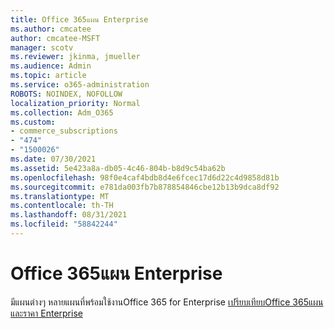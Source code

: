 ```yaml
---
title: Office 365แผน Enterprise
ms.author: cmcatee
author: cmcatee-MSFT
manager: scotv
ms.reviewer: jkinma, jmueller
ms.audience: Admin
ms.topic: article
ms.service: o365-administration
ROBOTS: NOINDEX, NOFOLLOW
localization_priority: Normal
ms.collection: Adm_O365
ms.custom:
- commerce_subscriptions
- "474"
- "1500026"
ms.date: 07/30/2021
ms.assetid: 5e423a8a-db05-4c46-804b-b8d9c54ba62b
ms.openlocfilehash: 98f0e4caf4bdb8d4e6fcec17d6d22c4d9858d81b
ms.sourcegitcommit: e781da003fb7b878854846cbe12b13b9dca8df92
ms.translationtype: MT
ms.contentlocale: th-TH
ms.lasthandoff: 08/31/2021
ms.locfileid: "58842244"
---
```

# <a name="office-365-for-enterprise-plan"></a>Office 365แผน Enterprise

มีแผนต่างๆ หลายแผนที่พร้อมใช้งานOffice 365 for Enterprise [เปรียบเทียบOffice 365แผนและราคา Enterprise](https://products.office.com/business/compare-more-office-365-for-business-plans)  